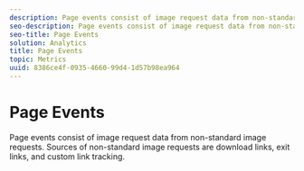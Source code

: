 ```yaml
---
description: Page events consist of image request data from non-standard image requests. Sources of non-standard image requests are download links, exit links, and custom link tracking.
seo-description: Page events consist of image request data from non-standard image requests. Sources of non-standard image requests are download links, exit links, and custom link tracking.
seo-title: Page Events
solution: Analytics
title: Page Events
topic: Metrics
uuid: 8386ce4f-0935-4660-99d4-1d57b98ea964
---
```


# Page Events

Page events consist of image request data from non-standard image requests. Sources of non-standard image requests are download links, exit links, and custom link tracking.

